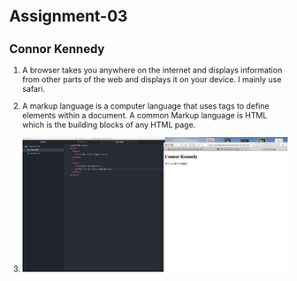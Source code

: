 # Assignment-03
## Connor Kennedy


1. A browser takes you anywhere on the internet and displays information from other parts of the web and displays it on your device.  I mainly use safari.

2. A markup language is a computer language that uses tags to define elements within a document. A common Markup language is HTML which is the building blocks of any HTML page.

3. ![My Screenshot](./images/ScreenShot2.png)
